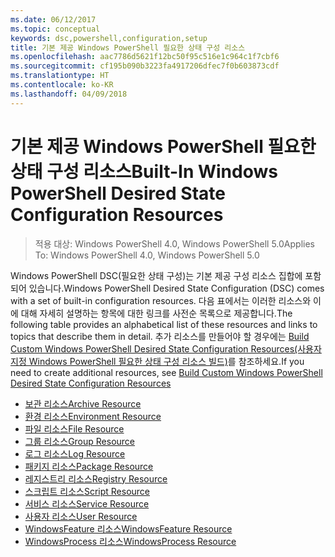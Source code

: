 ```yaml
---
ms.date: 06/12/2017
ms.topic: conceptual
keywords: dsc,powershell,configuration,setup
title: 기본 제공 Windows PowerShell 필요한 상태 구성 리소스
ms.openlocfilehash: aac7786d5621f12bc50f95c516e1c964c1f7cbf6
ms.sourcegitcommit: cf195b090b3223fa4917206dfec7f0b603873cdf
ms.translationtype: HT
ms.contentlocale: ko-KR
ms.lasthandoff: 04/09/2018
---
```

# <a name="built-in-windows-powershell-desired-state-configuration-resources"></a><span data-ttu-id="7f26c-103">기본 제공 Windows PowerShell 필요한 상태 구성 리소스</span><span class="sxs-lookup"><span data-stu-id="7f26c-103">Built-In Windows PowerShell Desired State Configuration Resources</span></span>

> <span data-ttu-id="7f26c-104">적용 대상: Windows PowerShell 4.0, Windows PowerShell 5.0</span><span class="sxs-lookup"><span data-stu-id="7f26c-104">Applies To: Windows PowerShell 4.0, Windows PowerShell 5.0</span></span>

<span data-ttu-id="7f26c-105">Windows PowerShell DSC(필요한 상태 구성)는 기본 제공 구성 리소스 집합에 포함되어 있습니다.</span><span class="sxs-lookup"><span data-stu-id="7f26c-105">Windows PowerShell Desired State Configuration (DSC) comes with a set of built-in configuration resources.</span></span> <span data-ttu-id="7f26c-106">다음 표에서는 이러한 리소스와 이에 대해 자세히 설명하는 항목에 대한 링크를 사전순 목록으로 제공합니다.</span><span class="sxs-lookup"><span data-stu-id="7f26c-106">The following table provides an alphabetical list of these resources and links to topics that describe them in detail.</span></span> <span data-ttu-id="7f26c-107">추가 리소스를 만들어야 할 경우에는 [Build Custom Windows PowerShell Desired State Configuration Resources(사용자 지정 Windows PowerShell 필요한 상태 구성 리소스 빌드)](authoringResource.md)를 참조하세요.</span><span class="sxs-lookup"><span data-stu-id="7f26c-107">If you need to create additional resources, see [Build Custom Windows PowerShell Desired State Configuration Resources](authoringResource.md)</span></span>

* [<span data-ttu-id="7f26c-108">보관 리소스</span><span class="sxs-lookup"><span data-stu-id="7f26c-108">Archive Resource</span></span>](archiveResource.md)
* [<span data-ttu-id="7f26c-109">환경 리소스</span><span class="sxs-lookup"><span data-stu-id="7f26c-109">Environment Resource</span></span>](environmentResource.md)
* [<span data-ttu-id="7f26c-110">파일 리소스</span><span class="sxs-lookup"><span data-stu-id="7f26c-110">File Resource</span></span>](fileResource.md)
* [<span data-ttu-id="7f26c-111">그룹 리소스</span><span class="sxs-lookup"><span data-stu-id="7f26c-111">Group Resource</span></span>](groupResource.md)
* [<span data-ttu-id="7f26c-112">로그 리소스</span><span class="sxs-lookup"><span data-stu-id="7f26c-112">Log Resource</span></span>](logResource.md)
* [<span data-ttu-id="7f26c-113">패키지 리소스</span><span class="sxs-lookup"><span data-stu-id="7f26c-113">Package Resource</span></span>](packageResource.md)
* [<span data-ttu-id="7f26c-114">레지스트리 리소스</span><span class="sxs-lookup"><span data-stu-id="7f26c-114">Registry Resource</span></span>](registryResource.md)
* [<span data-ttu-id="7f26c-115">스크립트 리소스</span><span class="sxs-lookup"><span data-stu-id="7f26c-115">Script Resource</span></span>](scriptResource.md)
* [<span data-ttu-id="7f26c-116">서비스 리소스</span><span class="sxs-lookup"><span data-stu-id="7f26c-116">Service Resource</span></span>](serviceResource.md)
* [<span data-ttu-id="7f26c-117">사용자 리소스</span><span class="sxs-lookup"><span data-stu-id="7f26c-117">User Resource</span></span>](userResource.md)
* [<span data-ttu-id="7f26c-118">WindowsFeature 리소스</span><span class="sxs-lookup"><span data-stu-id="7f26c-118">WindowsFeature Resource</span></span>](windowsfeatureResource.md)
* [<span data-ttu-id="7f26c-119">WindowsProcess 리소스</span><span class="sxs-lookup"><span data-stu-id="7f26c-119">WindowsProcess Resource</span></span>](windowsProcessResource.md)